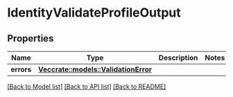 # IdentityValidateProfileOutput

## Properties

Name | Type | Description | Notes
------------ | ------------- | ------------- | -------------
**errors** | [**Vec<crate::models::ValidationError>**](ValidationError.md) |  | 

[[Back to Model list]](../README.md#documentation-for-models) [[Back to API list]](../README.md#documentation-for-api-endpoints) [[Back to README]](../README.md)


